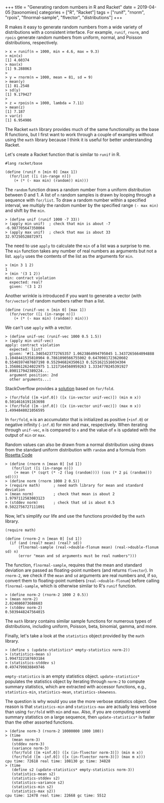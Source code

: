 +++
title = "Generating random numbers in R and Racket"
date = 2019-04-05
[taxonomies]
categories = ["R", "Racket"]
tags = ["runif", "rnorm", "rpois", "flnormal-sample", "flvector", "distributions"]
+++

R makes it easy to generate random numbers from a wide variety of distributions with a consistent interface. For example, `runif`, `rnorm`, and `rpois` generate random numbers from uniform, normal, and Poisson distributions, respectively. 

<!-- more -->

```
> x = runif(n = 1000, min = 4.6, max = 9.3)
> min(x)
[1] 4.60374
> max(x)
[1] 9.288063
> 
> y = rnorm(n = 1000, mean = 81, sd = 9)
> mean(y)
[1] 81.2548
> sd(y)
[1] 9.179427
> 
> z = rpois(n = 1000, lambda = 7.11)
> mean(z)
[1] 7.187
> var(z)
[1] 6.954986
```

The Racket `math` library provides much of the same functionality as the base R functions, but I first want to work through a couple of examples without using the `math` library because I think it is useful for better understanding Racket.

Let's create a Racket function that is similar to `runif` in R.

```
#lang racket/base

(define (runif n [min 0] [max 1])
  (for/list ([i (in-range n)])
    (+ (* (- max min) (random)) min)))
```

The `random` function draws a random number from a uniform distribution between 0 and 1. A list of `n` random samples is drawn by looping through a sequence with `for/list`. To draw a random number within a specified interval, we multiply the random number by the specified range `(- max min)` and shift by the `min`. 

```
> (define unif (runif 1000 -7 33))
> (apply min unif)  ; check that min is about -7
-6.987705647350004
> (apply max unif)  ; check that max is about 33
32.97250528872971
```

The need to use `apply` to calculate the `min` of a list was a surprise to me. The `min` function takes any number of real numbers as arguments but not a list. `apply` uses the contents of the list as the arguments for `min`.

```
> (min 3 1 2)
1
> (min '(3 1 2))
min: contract violation
  expected: real?
  given: '(3 1 2)
```

Another wrinkle is introduced if you want to generate a vector (with `for/vector`) of random numbers rather than a list.

```
(define (runif-vec n [min 0] [max 1])
  (for/vector ([i (in-range n)])
    (+ (* (- max min) (random)) min)))
```

We can't use `apply` with a vector.

```
> (define unif-vec (runif-vec 1000 0.5 1.5))
> (apply min unif-vec)
apply: contract violation
  expected: list?
  given: '#(1.3465423772765357 1.0623864994795045 1.3437265664094888 1.1048441535810904 0.7861090566755002 0.6470981723620602 0.5546597487687198 0.552946824350613 0.5251621516034304 1.3568612624022975 1.1217164560959263 1.3334770245391927 0.890117942389224...
  argument position: 2nd
  other arguments...:
```

StackOverflow provides a [solution](https://stackoverflow.com/a/52917481/2912447) based on `for/fold`. 

```
> (for/fold ([m +inf.0]) ([x (in-vector unif-vec)]) (min m x))
0.5014616191163698
> (for/fold ([m -inf.0]) ([x (in-vector unif-vec)]) (max m x))
1.4994848021056595
```

In `for/fold`, `m` is an accumulator that is initialized as positive (`+inf.0`) or negative infinity (`-inf.0`) for min and max, respectively. When iterating through `unif-vec`, `m` is compared to `x` and the value of `m` is updated with the output of `min` or `max`.

Random values can also be drawn from a normal distribution using draws from the standard uniform distribution with `random` and a formula from [Rosetta Code](https://rosettacode.org/wiki/Random_numbers#Racket)

```
> (define (rnorm n [mean 0] [sd 1])
   (for/list ([i (in-range n)])
    (+ mean (* (sqrt (* -2 (log (random)))) (cos (* 2 pi (random))) sd))))
> (define norm (rnorm 1000 2 0.5))
> (require math)      ; need math library for mean and standard deviation
> (mean norm)         ; check that mean is about 2
1.9797112583083123
> (stddev norm)       ; check that sd is about 0.5
0.5022756727111091
```

Now, let's simplify our life and use the functions provided by the `math` library.

```
(require math) 

(define (rnorm-2 n [mean 0] [sd 1])
  (if (and (real? mean) (real? sd))
      (flnormal-sample (real->double-flonum mean) (real->double-flonum sd) n)
      (error "mean and sd arguments must be real numbers")))
```

The function, `flnormal-sample`, requires that the mean and standard deviation are passed as floating-point numbers (and returns `flvector`). In `rnorm-2`, we check if the `mean` and `sd` arguments are real numbers and, if so, convert them to floating-point numbers (`real->double-flonum`) before calling `flnormal-sample`, which is otherwise similar to R's `runif` function. 

```
> (define norm-2 (rnorm-2 1000 2 0.5))
> (mean norm-2)
2.024086073688603
> (stddev norm-2)
0.5039448247564015
```

The `math` library contains similar sample functions for numerous types of distributions, including uniform, Poisson, beta, binomial, gamma, and more.

Finally, let's take a look at the `statistics` object provided by the `math` library.

```
> (define s (update-statistics* empty-statistics norm-2))
> (statistics-mean s)
1.9947322187693184
> (statistics-stddev s)
0.4974799838849746
```

`empty-statistics` is an empty statistics object. `update-statistics*` populates the statistics object by iterating through `norm-2` to compute summary statistics, which are extracted with accessor functions, e.g., `statistics-min`, `statistics-mean`, `statistics-skewness`.

The question is why would you use the more verbose statistics object. One reason is that `statistics-min` and `statistics-max` are actually less verbose than using `for/fold` with `min` and `max`. Also, if you are computing several summary statistics on a large sequence, then `update-statistics*` is faster than the other assorted functions.

```
> (define norm-3 (rnorm-2 10000000 1000 100))
> (time
   (mean norm-3)
   (stddev norm-3)
   (variance norm-3)
   (for/fold ([m +inf.0]) ([x (in-flvector norm-3)]) (min m x))
   (for/fold ([m -inf.0]) ([x (in-flvector norm-3)]) (max m x)))
cpu time: 72618 real time: 108130 gc time: 34828
> (time
   (define s2 (update-statistics* empty-statistics norm-3))
   (statistics-mean s2)
   (statistics-stddev s2)
   (statistics-variance s2)
   (statistics-min s2)
   (statistics-max s2))
cpu time: 12478 real time: 22668 gc time: 5512
```

